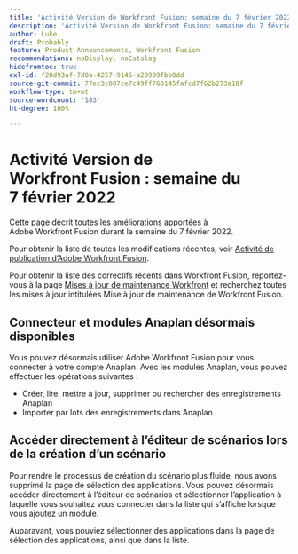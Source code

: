 ```yaml
---
title: 'Activité Version de Workfront Fusion: semaine du 7 février 2022'
description: 'Activité Version de Workfront Fusion: semaine du 7 février 2022'
author: Luke
draft: Probably
feature: Product Announcements, Workfront Fusion
recommendations: noDisplay, noCatalog
hidefromtoc: true
exl-id: f20d93af-7d0a-4257-9146-a29999fbb0dd
source-git-commit: 77ec3c007ce7c49ff760145fafcd7f62b273a18f
workflow-type: tm+mt
source-wordcount: '183'
ht-degree: 100%

---
```


# Activité Version de Workfront Fusion : semaine du 7 février 2022

Cette page décrit toutes les améliorations apportées à Adobe Workfront Fusion durant la semaine du 7 février 2022.

Pour obtenir la liste de toutes les modifications récentes, voir [Activité de publication d’Adobe Workfront Fusion](/help/workfront-fusion/fusion-product-releases/fusion-release-activity.md).

Pour obtenir la liste des correctifs récents dans Workfront Fusion, reportez-vous à la page [Mises à jour de maintenance Workfront](https://experienceleague.adobe.com/docs/workfront-known-issues/releases/current-updates.html) et recherchez toutes les mises à jour intitulées Mise à jour de maintenance de Workfront Fusion.

## Connecteur et modules Anaplan désormais disponibles

Vous pouvez désormais utiliser Adobe Workfront Fusion pour vous connecter à votre compte Anaplan. Avec les modules Anaplan, vous pouvez effectuer les opérations suivantes :

* Créer, lire, mettre à jour, supprimer ou rechercher des enregistrements Anaplan
* Importer par lots des enregistrements dans Anaplan

## Accéder directement à l’éditeur de scénarios lors de la création d’un scénario

Pour rendre le processus de création du scénario plus fluide, nous avons supprimé la page de sélection des applications. Vous pouvez désormais accéder directement à l’éditeur de scénarios et sélectionner l’application à laquelle vous souhaitez vous connecter dans la liste qui s’affiche lorsque vous ajoutez un module.

Auparavant, vous pouviez sélectionner des applications dans la page de sélection des applications, ainsi que dans la liste.
